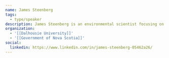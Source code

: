 ```yaml
---
name: James Steenberg
tags:
  - type/speaker
description: James Steenberg is an environmental scientist focusing on the ecology and sustainable management of both commercially managed forests and urban forests. He is the forest carbon and climate change analyst with the Nova Scotia Department of Lands and Forestry and is an adjunct professor at Dalhousie University's School for Resource and Environmental Studies. He received his PhD from Ryerson University.
organization:
  - '[[Dalhousie University]]'
  - '[[Government of Nova Scotia]]'
social:
  linkedin: https://www.linkedin.com/in/james-steenberg-05462a26/
---
```

